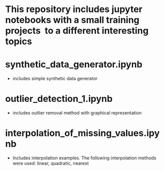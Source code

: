 # This repository includes jupyter notebooks with a small training projects  to a different interesting topics

# synthetic_data_generator.ipynb
* includes simple synthetic data generator 
# outlier_detection_1.ipynb
* includes outlier removal method with graphical representation
# interpolation_of_missing_values.ipynb
* Includes interpolation examples. The following interpolation methods were used: linear, quadratic, nearest




